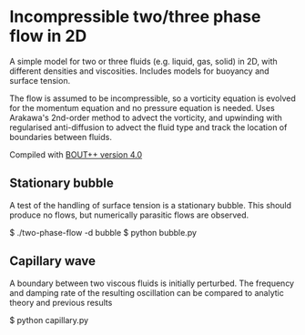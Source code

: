 Incompressible two/three phase flow in 2D
====================================

A simple model for two or three fluids (e.g. liquid, gas, solid) in 2D,
with different densities and viscosities. Includes models
for buoyancy and surface tension.

The flow is assumed to be incompressible, so a vorticity equation
is evolved for the momentum equation and no pressure equation is
needed. Uses Arakawa's 2nd-order method to advect the vorticity,
and upwinding with regularised anti-diffusion to advect the fluid type
and track the location of boundaries between fluids.

Compiled with [BOUT++ version 4.0](https://github.com/boutproject/BOUT-dev/releases/tag/v4.0.0)

Stationary bubble
-----------------

A test of the handling of surface tension is a stationary bubble.
This should produce no flows, but numerically parasitic flows are observed.

$ ./two-phase-flow -d bubble
$ python bubble.py


Capillary wave
--------------

A boundary between two viscous fluids is initially perturbed. The
frequency and damping rate of the resulting oscillation can be compared
to analytic theory and previous results

$ python capillary.py

